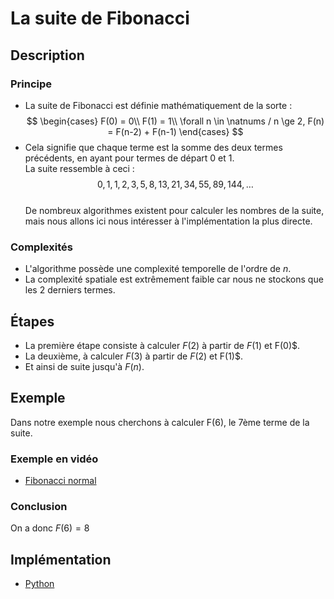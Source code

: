 # La suite de Fibonacci

## Description

### Principe

* La suite de Fibonacci est définie mathématiquement de la sorte :
$$
\begin{cases}
F(0) = 0\\
F(1) = 1\\
\forall n \in \natnums / n \ge 2, F(n) = F(n-2) + F(n-1)
\end{cases}
$$
* Cela signifie que chaque terme est la somme des deux termes précédents, en ayant pour termes de départ 0 et 1.  
La suite ressemble à ceci :
$$0, 1, 1, 2, 3, 5, 8, 13, 21, 34, 55, 89, 144, \ldots$$
\
De nombreux algorithmes existent pour calculer les nombres de la suite, mais nous allons ici nous intéresser à l'implémentation la plus directe.

### Complexités

* L'algorithme possède une complexité temporelle de l'ordre de $n$.  
* La complexité spatiale est extrêmement faible car nous ne stockons que les 2 derniers termes.

## Étapes

* La première étape consiste à calculer $F(2)$ à partir de $F(1)$ et F(0)$.
* La deuxième, à calculer $F(3)$ à partir de $F(2)$ et F(1)$.
* Et ainsi de suite jusqu'à $F(n)$.

## Exemple

Dans notre exemple nous cherchons à calculer F(6), le 7ème terme de la suite.

### Exemple en vidéo

* [Fibonacci normal](../Exemples/math/FibonacciNormal.mp4)

### Conclusion

On a donc $F(6) = 8$

## Implémentation

* [Python](https://github.com/TheAlgorithms/Python/blob/master/maths/fibonacci.py)
